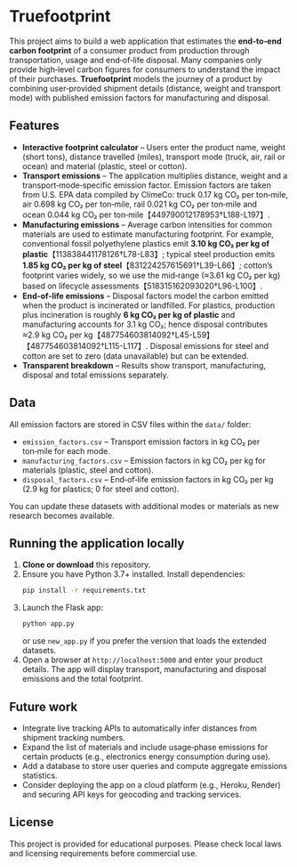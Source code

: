 # Truefootprint

This project aims to build a web application that estimates the **end‑to‑end carbon footprint** of a consumer product from production through transportation, usage and end‑of‑life disposal.  Many companies only provide high‑level carbon figures for consumers to understand the impact of their purchases.  **Truefootprint** models the journey of a product by combining user‑provided shipment details (distance, weight and transport mode) with published emission factors for manufacturing and disposal.

## Features

- **Interactive footprint calculator** – Users enter the product name, weight (short tons), distance travelled (miles), transport mode (truck, air, rail or ocean) and material (plastic, steel or cotton).
- **Transport emissions** – The application multiplies distance, weight and a transport‑mode‑specific emission factor.  Emission factors are taken from U.S. EPA data compiled by ClimeCo: truck 0.17 kg CO₂ per ton‑mile, air 0.698 kg CO₂ per ton‑mile, rail 0.021 kg CO₂ per ton‑mile and ocean 0.044 kg CO₂ per ton‑mile【449790012178953†L188-L197】.
- **Manufacturing emissions** – Average carbon intensities for common materials are used to estimate manufacturing footprint.  For example, conventional fossil polyethylene plastics emit **3.10 kg CO₂ per kg of plastic**【113838441178126†L78-L83】; typical steel production emits **1.85 kg CO₂ per kg of steel**【831224257615691†L39-L66】; cotton’s footprint varies widely, so we use the mid‑range (≈3.61 kg CO₂ per kg) based on lifecycle assessments【518315162093020†L96-L100】.
- **End‑of‑life emissions** – Disposal factors model the carbon emitted when the product is incinerated or landfilled.  For plastics, production plus incineration is roughly **6 kg CO₂ per kg of plastic** and manufacturing accounts for 3.1 kg CO₂; hence disposal contributes ≈2.9 kg CO₂ per kg【487754603814092†L45-L59】【487754603814092†L115-L117】.  Disposal emissions for steel and cotton are set to zero (data unavailable) but can be extended.
- **Transparent breakdown** – Results show transport, manufacturing, disposal and total emissions separately.

## Data

All emission factors are stored in CSV files within the `data/` folder:

- `emission_factors.csv` – Transport emission factors in kg CO₂ per ton‑mile for each mode.
- `manufacturing_factors.csv` – Emission factors in kg CO₂ per kg for materials (plastic, steel and cotton).
- `disposal_factors.csv` – End‑of‑life emission factors in kg CO₂ per kg (2.9 kg for plastics; 0 for steel and cotton).

You can update these datasets with additional modes or materials as new research becomes available.

## Running the application locally

1. **Clone or download** this repository.
2. Ensure you have Python 3.7+ installed.  Install dependencies:
   ```bash
   pip install -r requirements.txt
   ```
3. Launch the Flask app:
   ```bash
   python app.py
   ```
   or use `new_app.py` if you prefer the version that loads the extended datasets.
4. Open a browser at `http://localhost:5000` and enter your product details.  The app will display transport, manufacturing and disposal emissions and the total footprint.

## Future work

- Integrate live tracking APIs to automatically infer distances from shipment tracking numbers.
- Expand the list of materials and include usage‑phase emissions for certain products (e.g., electronics energy consumption during use).
- Add a database to store user queries and compute aggregate emissions statistics.
- Consider deploying the app on a cloud platform (e.g., Heroku, Render) and securing API keys for geocoding and tracking services.

## License

This project is provided for educational purposes.  Please check local laws and licensing requirements before commercial use.
